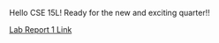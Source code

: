 Hello CSE 15L! Ready for the new and exciting quarter!!

[Lab Report 1 Link](lab-report-1-week-0.html)

